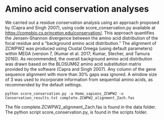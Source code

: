 Amino acid conservation analyses
============

We carried out a residue conservation analysis using an approach proposed by (Capra and Singh 2007), using code score_conservation.py available at https://compbio.cs.princeton.edu/conservation/. This approach quantifies the Jensen–Shannon divergence between the amino acid distribution of the focal residue and a “background amino acid distribution.” The alignment of ZCWPW2 was produced using Clustal Omega (using default parameters) within MEGA (version 7, (Kumar et al. 2017; Kumar, Stecher, and Tamura 2016)). As recommended, the overall background amino acid distribution was drawn based on the BLOSUM62 amino acid substitution matrix provided by the software (Capra and Singh 2007). Any column of the gene sequence alignment with more than 30% gaps was ignored. A window size of 3 was used to incorporate information from sequential amino acids, as recommended by the default settings.



```{bash}
python score_conservation.py -a Homo_sapiens_ZCWPW2 -o Conservation_results.txt complete.ZCWPW2_alignment_Zach.fas
```

The file complete.ZCWPW2_alignment_Zach.fas is found in the data folder. 
The python script score_conservation.py, is found in the scripts folder.

